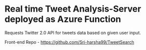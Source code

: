 # Real time Tweet Analysis-Server deployed as Azure Function 

Requests Twitter 2.0 API for tweets data based on given user input.

Front-end Repo - https://github.com/Sri-harsha99/TweetSearch

